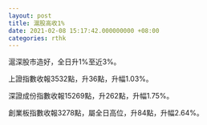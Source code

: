 ```yaml
---
layout: post
title: 滬股高收1%
date: 2021-02-08 15:17:42.000000000 +08:00
categories: rthk
---
```


滬深股市造好，全日升1%至近3%。

上證指數收報3532點，升36點，升幅1.03%。

深證成份指數收報15269點，升262點，升幅1.75%。

創業板指數收報3278點，屬全日高位，升84點，升幅2.64%。
